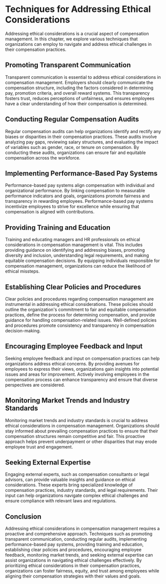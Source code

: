 Techniques for Addressing Ethical Considerations
===========================================================

Addressing ethical considerations is a crucial aspect of compensation management. In this chapter, we explore various techniques that organizations can employ to navigate and address ethical challenges in their compensation practices.

Promoting Transparent Communication
-----------------------------------

Transparent communication is essential to address ethical considerations in compensation management. Employers should clearly communicate the compensation structure, including the factors considered in determining pay, promotion criteria, and overall reward systems. This transparency fosters trust, reduces perceptions of unfairness, and ensures employees have a clear understanding of how their compensation is determined.

Conducting Regular Compensation Audits
--------------------------------------

Regular compensation audits can help organizations identify and rectify any biases or disparities in their compensation practices. These audits involve analyzing pay gaps, reviewing salary structures, and evaluating the impact of variables such as gender, race, or tenure on compensation. By conducting these audits, organizations can ensure fair and equitable compensation across the workforce.

Implementing Performance-Based Pay Systems
------------------------------------------

Performance-based pay systems align compensation with individual and organizational performance. By linking compensation to measurable performance indicators and goals, organizations promote fairness and transparency in rewarding employees. Performance-based pay systems incentivize employees to strive for excellence while ensuring that compensation is aligned with contributions.

Providing Training and Education
--------------------------------

Training and educating managers and HR professionals on ethical considerations in compensation management is vital. This includes providing guidance on identifying and addressing biases, promoting diversity and inclusion, understanding legal requirements, and making equitable compensation decisions. By equipping individuals responsible for compensation management, organizations can reduce the likelihood of ethical missteps.

Establishing Clear Policies and Procedures
------------------------------------------

Clear policies and procedures regarding compensation management are instrumental in addressing ethical considerations. These policies should outline the organization's commitment to fair and equitable compensation practices, define the process for determining compensation, and provide guidance for handling compensation-related issues. Well-defined policies and procedures promote consistency and transparency in compensation decision-making.

Encouraging Employee Feedback and Input
---------------------------------------

Seeking employee feedback and input on compensation practices can help organizations address ethical concerns. By providing avenues for employees to express their views, organizations gain insights into potential issues and areas for improvement. Actively involving employees in the compensation process can enhance transparency and ensure that diverse perspectives are considered.

Monitoring Market Trends and Industry Standards
-----------------------------------------------

Monitoring market trends and industry standards is crucial to address ethical considerations in compensation management. Organizations should stay informed about prevailing compensation practices to ensure that their compensation structures remain competitive and fair. This proactive approach helps prevent underpayment or other disparities that may erode employee trust and engagement.

Seeking External Expertise
--------------------------

Engaging external experts, such as compensation consultants or legal advisors, can provide valuable insights and guidance on ethical considerations. These experts bring specialized knowledge of compensation practices, industry standards, and legal requirements. Their input can help organizations navigate complex ethical challenges and ensure compliance with relevant laws and regulations.

Conclusion
----------

Addressing ethical considerations in compensation management requires a proactive and comprehensive approach. Techniques such as promoting transparent communication, conducting regular audits, implementing performance-based pay systems, providing training and education, establishing clear policies and procedures, encouraging employee feedback, monitoring market trends, and seeking external expertise can assist organizations in navigating ethical challenges effectively. By prioritizing ethical considerations in their compensation practices, organizations can foster fairness, equity, and trust among employees while aligning their compensation strategies with their values and goals.
